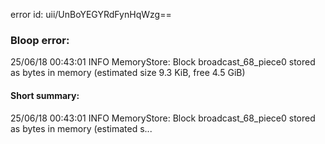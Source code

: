 error id: uii/UnBoYEGYRdFynHqWzg==
### Bloop error:

25/06/18 00:43:01 INFO MemoryStore: Block broadcast_68_piece0 stored as bytes in memory (estimated size 9.3 KiB, free 4.5 GiB)
#### Short summary: 

25/06/18 00:43:01 INFO MemoryStore: Block broadcast_68_piece0 stored as bytes in memory (estimated s...